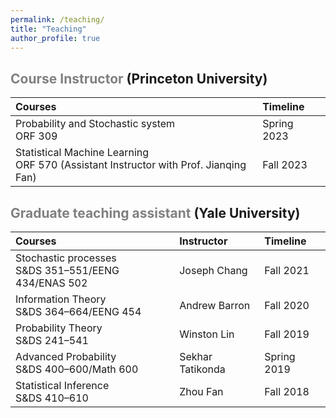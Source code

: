 ```yaml
---
permalink: /teaching/
title: "Teaching"
author_profile: true
---
```


<span style='color:grey'> Course Instructor </span> (Princeton University)
-----------------------------------------------------

| Courses                         |    Timeline  |
|:--------------------------------|:-------------|
| Probability and Stochastic system <br>  ORF 309|    Spring 2023 |
|Statistical Machine Learning <br> ORF 570 (Assistant Instructor with Prof. Jianqing Fan)|  Fall 2023 |



<span style='color:grey'> Graduate teaching assistant </span> (Yale University)
-----------------------------------------------------

| Courses                         |      Instructor      |    Timeline  |
|:--------------------------------|:---------------------|:-------------|
| Stochastic processes <br>  S&DS 351–551/EENG 434/ENAS 502 | Joseph Chang   |    Fall 2021 |
|Information Theory <br> S&DS 364–664/EENG 454 | Andrew Barron |  Fall 2020 |
| Probability Theory <br> S&DS 241–541 | Winston Lin | Fall 2019 |
|Advanced Probability <br> S&DS 400–600/Math 600 | Sekhar Tatikonda |  Spring 2019 |
| Statistical Inference <br> S&DS 410–610 | Zhou Fan |Fall 2018 |


